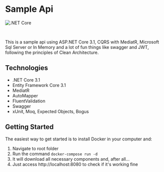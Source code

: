 # Sample Api
![.NET Core](https://github.com/dirocchini/sample-api/workflows/.NET%20Core/badge.svg)

<br/>

This is a sample api using ASP.NET Core 3.1, CQRS with MediatR, Microsoft Sql Server or In Memory and a lot of fun things like swagger and JWT, following the principles of Clean Architecture. 

## Technologies
* .NET Core 3.1
* Entity Framework Core 3.1
* MediatR
* AutoMapper
* FluentValidation
* Swagger
* xUnit, Moq, Expected Objects, Bogus

## Getting Started
The easiest way to get started is to install Docker in your computer and:

1. Navigate to root folder
2. Run the command `docker-compose run -d`
3. It will download all necessary components and, after all...
4. Just access http://localhost:8080 to check if it's working fine


